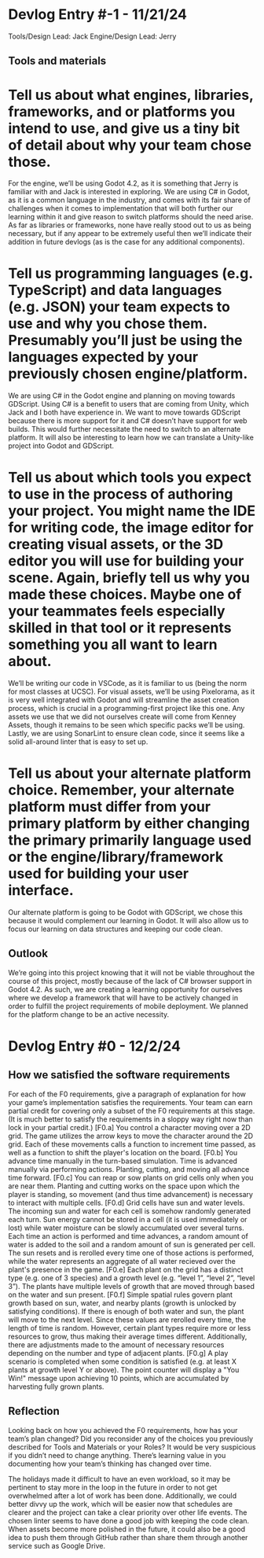 # Devlog Entry #-1 - 11/21/24
Tools/Design Lead: Jack
Engine/Design Lead: Jerry

## Tools and materials
# Tell us about what engines, libraries, frameworks, and or platforms you intend to use, and give us a tiny bit of detail about why your team chose those.

For the engine, we’ll be using Godot 4.2, as it is something that Jerry is familiar with and Jack is interested in exploring. We are using C# in Godot, as it is a common language in the industry, and comes with its fair share of challenges when it comes to implementation that will both further our learning within it and give reason to switch platforms should the need arise. As far as libraries or frameworks, none have really stood out to us as being necessary, but if any appear to be extremely useful then we’ll indicate their addition in future devlogs (as is the case for any additional components).

# Tell us programming languages (e.g. TypeScript) and data languages (e.g. JSON) your team expects to use and why you chose them. Presumably you’ll just be using the languages expected by your previously chosen engine/platform.

We are using C# in the Godot engine and planning on moving towards GDScript. Using C# is a benefit to users that are coming from Unity, which Jack and I both have experience in. We want to move towards GDScript because there is more support for it and C# doesn’t have support for web builds. This would further necessitate the need to switch to an alternate platform. It will also be interesting to learn how we can translate a Unity-like project into Godot and GDScript.

# Tell us about which tools you expect to use in the process of authoring your project. You might name the IDE for writing code, the image editor for creating visual assets, or the 3D editor you will use for building your scene. Again, briefly tell us why you made these choices. Maybe one of your teammates feels especially skilled in that tool or it represents something you all want to learn about.

We’ll be writing our code in VSCode, as it is familiar to us (being the norm for most classes at UCSC). For visual assets, we’ll be using Pixelorama, as it is very well integrated with Godot and will streamline the asset creation process, which is crucial in a programming-first project like this one. Any assets we use that we did not ourselves create will come from Kenney Assets, though it remains to be seen which specific packs we’ll be using. Lastly, we are using SonarLint to ensure clean code, since it seems like a solid all-around linter that is easy to set up.

# Tell us about your alternate platform choice. Remember, your alternate platform must differ from your primary platform by either changing the primary primarily language used or the engine/library/framework used for building your user interface.

Our alternate platform is going to be Godot with GDScript, we chose this because it would complement our learning in Godot. It will also allow us to focus our learning on data structures and keeping our code clean.

## Outlook
We’re going into this project knowing that it will not be viable throughout the course of this project, mostly because of the lack of C# browser support in Godot 4.2. As such, we are creating a learning opportunity for ourselves where we develop a framework that will have to be actively changed in order to fulfill the project requirements of mobile deployment. We planned for the platform change to be an active necessity.

# Devlog Entry #0 - 12/2/24

## How we satisfied the software requirements
For each of the F0 requirements, give a paragraph of explanation for how your game’s implementation satisfies the requirements.
Your team can earn partial credit for covering only a subset of the F0 requirements at this stage. (It is much better to satisfy the requirements in a sloppy way right now than lock in your partial credit.)
[F0.a] You control a character moving over a 2D grid.
    The game utilizes the arrow keys to move the character around the 2D grid. Each of these movements calls a function to increment time passed, as well as a function to shift the player's location on the board.
[F0.b] You advance time manually in the turn-based simulation.
    Time is advanced manually via performing actions. Planting, cutting, and moving all advance time forward.
[F0.c] You can reap or sow plants on grid cells only when you are near them.
    Planting and cutting works on the space upon which the player is standing, so movement (and thus time advancement) is necessary to interact with multiple cells.
[F0.d] Grid cells have sun and water levels. The incoming sun and water for each cell is somehow randomly generated each turn. Sun energy cannot be stored in a cell (it is used immediately or lost) while water moisture can be slowly accumulated over several turns.
    Each time an action is performed and time advances, a random amount of water is added to the soil and a random amount of sun is generated per cell. The sun resets and is rerolled every time one of those actions is performed, while the water represents an aggregate of all water recieved over the plant's presence in the game.
[F0.e] Each plant on the grid has a distinct type (e.g. one of 3 species) and a growth level (e.g. “level 1”, “level 2”, “level 3”).
    The plants have multiple levels of growth that are moved through based on the water and sun present. 
[F0.f] Simple spatial rules govern plant growth based on sun, water, and nearby plants (growth is unlocked by satisfying conditions).
    If there is enough of both water and sun, the plant will move to the next level. Since these values are rerolled every time, the length of time is random. However, certain plant types require more or less resources to grow, thus making their average times different. Additionally, there are adjustments made to the amount of necessary resources depending on the number and type of adjacent plants.
[F0.g] A play scenario is completed when some condition is satisfied (e.g. at least X plants at growth level Y or above).
    The point counter will display a "You Win!" message upon achieving 10 points, which are accumulated by harvesting fully grown plants.

## Reflection
Looking back on how you achieved the F0 requirements, how has your team’s plan changed? Did you reconsider any of the choices you previously described for Tools and Materials or your Roles? It would be very suspicious if you didn’t need to change anything. There’s learning value in you documenting how your team’s thinking has changed over time.

The holidays made it difficult to have an even workload, so it may be pertinent to stay more in the loop in the future in order to not get overwhelmed after a lot of work has been done. Additionally, we could better divvy up the work, which will be easier now that schedules are clearer and the project can take a clear priority over other life events. The chosen linter seems to have done a good job with keeping the code clean. When assets become more polished in the future, it could also be a good idea to push them through GitHub rather than share them through another service such as Google Drive.
